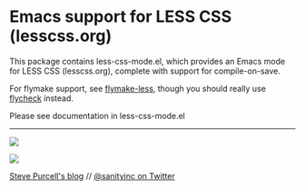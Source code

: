 Emacs support for LESS CSS (lesscss.org)
========================================

This package contains less-css-mode.el, which provides an Emacs mode
for LESS CSS (lesscss.org), complete with support for compile-on-save.

For flymake support, see [flymake-less](https://github.com/purcell/flymake-less),
though you should really use [flycheck](https://github.com/lunaryorn/flycheck) instead.

Please see documentation in less-css-mode.el

<hr>

[![](http://api.coderwall.com/purcell/endorsecount.png)](http://coderwall.com/purcell)

[![](http://www.linkedin.com/img/webpromo/btn_liprofile_blue_80x15.png)](http://uk.linkedin.com/in/stevepurcell)

[Steve Purcell's blog](http://www.sanityinc.com/) // [@sanityinc on Twitter](https://twitter.com/sanityinc)
